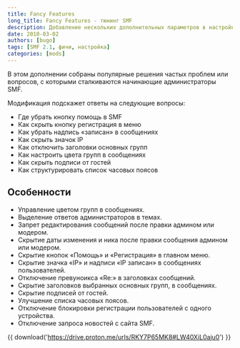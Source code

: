```yaml
---
title: Fancy Features
long_title: Fancy Features - тюнинг SMF
description: Добавление нескольких дополнительных параметров в настройках форума SMF.
date: 2010-03-02
authors: [bugo]
tags: [SMF 2.1, фичи, настройка]
categories: [mods]
---
```


В этом дополнении собраны популярные решения частых проблем или вопросов, с которыми сталкиваются начинающие администраторы SMF.

<!-- more -->

Модификация подскажет ответы на следующие вопросы:

- Где убрать кнопку помощь в SMF
- Как скрыть кнопку регистрация в меню
- Как убрать надпись «записан» в сообщениях
- Как скрыть значок IP
- Как отключить заголовки основных групп
- Как настроить цвета групп в сообщениях
- Как скрыть подписи от гостей
- Как структурировать список часовых поясов

## Особенности

- Управление цветом групп в сообщениях.
- Выделение ответов администраторов в темах.
- Запрет редактирования сообщений после правки админом или модером.
- Скрытие даты изменения и ника после правки сообщения админом или модером.
- Скрытие кнопок «Помощь» и «Регистрация» в главном меню.
- Скрытие значка «IP» и надписи «IP записан» в сообщениях пользователей.
- Отключение превуноикса «Re:» в заголовках сообщений.
- Скрытие заголовков выбранных основных групп, в сообщениях.
- Скрытие подписей от гостей.
- Улучшение списка часовых поясов.
- Отключение блокировки регистрации пользователей с одного устройства.
- Отключение запроса новостей с сайта SMF.

{{ download('https://drive.proton.me/urls/RKY7P65MK8#LW40XiL0aju0') }}

